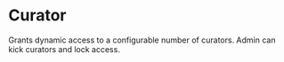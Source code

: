 
# Curator

Grants dynamic access to a configurable number of curators. Admin can kick curators and lock access.
